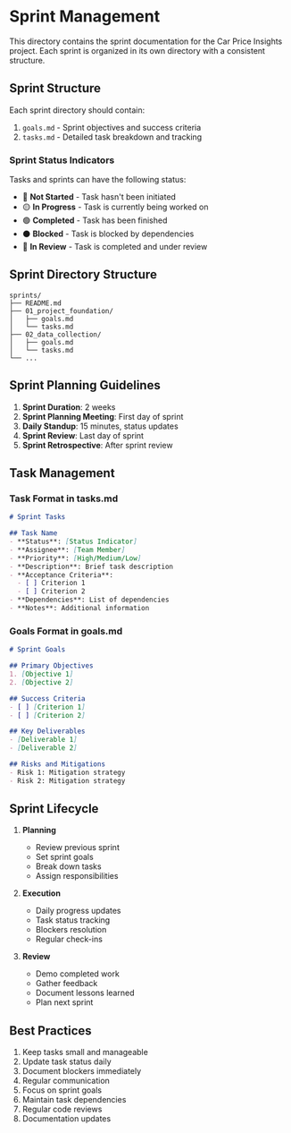 # Sprint Management

This directory contains the sprint documentation for the Car Price Insights project. Each sprint is organized in its own directory with a consistent structure.

## Sprint Structure

Each sprint directory should contain:

1. `goals.md` - Sprint objectives and success criteria
2. `tasks.md` - Detailed task breakdown and tracking

### Sprint Status Indicators

Tasks and sprints can have the following status:

- 🔴 **Not Started** - Task hasn't been initiated
- 🟡 **In Progress** - Task is currently being worked on
- 🟢 **Completed** - Task has been finished
- ⚫ **Blocked** - Task is blocked by dependencies
- 🔵 **In Review** - Task is completed and under review

## Sprint Directory Structure

```
sprints/
├── README.md
├── 01_project_foundation/
│   ├── goals.md
│   └── tasks.md
├── 02_data_collection/
│   ├── goals.md
│   └── tasks.md
└── ...
```

## Sprint Planning Guidelines

1. **Sprint Duration**: 2 weeks
2. **Sprint Planning Meeting**: First day of sprint
3. **Daily Standup**: 15 minutes, status updates
4. **Sprint Review**: Last day of sprint
5. **Sprint Retrospective**: After sprint review

## Task Management

### Task Format in tasks.md

```markdown
# Sprint Tasks

## Task Name
- **Status**: [Status Indicator]
- **Assignee**: [Team Member]
- **Priority**: [High/Medium/Low]
- **Description**: Brief task description
- **Acceptance Criteria**:
  - [ ] Criterion 1
  - [ ] Criterion 2
- **Dependencies**: List of dependencies
- **Notes**: Additional information
```

### Goals Format in goals.md

```markdown
# Sprint Goals

## Primary Objectives
1. [Objective 1]
2. [Objective 2]

## Success Criteria
- [ ] [Criterion 1]
- [ ] [Criterion 2]

## Key Deliverables
- [Deliverable 1]
- [Deliverable 2]

## Risks and Mitigations
- Risk 1: Mitigation strategy
- Risk 2: Mitigation strategy
```

## Sprint Lifecycle

1. **Planning**
   - Review previous sprint
   - Set sprint goals
   - Break down tasks
   - Assign responsibilities

2. **Execution**
   - Daily progress updates
   - Task status tracking
   - Blockers resolution
   - Regular check-ins

3. **Review**
   - Demo completed work
   - Gather feedback
   - Document lessons learned
   - Plan next sprint

## Best Practices

1. Keep tasks small and manageable
2. Update task status daily
3. Document blockers immediately
4. Regular communication
5. Focus on sprint goals
6. Maintain task dependencies
7. Regular code reviews
8. Documentation updates 